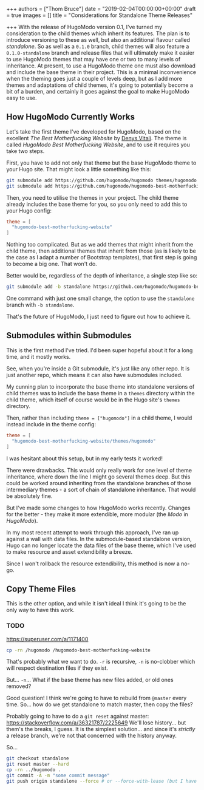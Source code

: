 +++
authors = ["Thom Bruce"]
date = "2019-02-04T00:00:00+00:00"
draft = true
images = []
title = "Considerations for Standalone Theme Releases"

+++
With the release of HugoModo version 0.1, I've turned my consideration to the child themes which inherit its features. The plan is to introduce versioning to these as well, but also an additional flavour called _standalone_. So as well as a `0.1.0` branch, child themes will also feature a `0.1.0-standalone` branch and release files that will ultimately make it easier to use HugoModo themes that may have one or two to many levels of inheritance. At present, to use a HugoModo theme one must also download and include the base theme in their project. This is a minimal inconvenience when the theming goes just a couple of levels deep, but as I add more themes and adaptations of child themes, it's going to potentially become a bit of a burden, and certainly it goes against the goal to make HugoModo easy to use.

## How HugoModo Currently Works

Let's take the first theme I've developed for HugoModo, based on the excellent _The Best Motherfucking Website_ by [Denys Vitali](https://denv.it/ "Denys Vitali's Website"). The theme is called _HugoModo Best Motherfucking Website_, and to use it requires you take two steps.

First, you have to add not only that theme but the base HugoModo theme to your Hugo site. That might look a little something like this:

```bash
git submodule add https://github.com/hugomodo/hugomodo themes/hugomodo
git submodule add https://github.com/hugomodo/hugomodo-best-motherfucking-website themes/hugomodo-best-motherfucking-website
```

Then, you need to utilise the themes in your project. The child theme already includes the base theme for you, so you only need to add this to your Hugo config:

```toml
theme = [
  "hugomodo-best-motherfucking-website"
]
```

Nothing too complicated. But as we add themes that might inherit from the child theme, then additional themes that inherit from those (as is likely to be the case as I adapt a number of Bootstrap templates), that first step is going to become a big one. That won't do.

Better would be, regardless of the depth of inheritance, a single step like so:

```bash
git submodule add -b standalone https://github.com/hugomodo/hugomodo-best-motherfucking-website themes/hugomodo-best-motherfucking-website
```

One command with just one small change, the option to use the `standalone` branch with `-b standalone`.

That's the future of HugoModo, I just need to figure out how to achieve it.

## Submodules within Submodules

This is the first method I've tried. I'd been super hopeful about it for a long time, and it mostly works.

See, when you're inside a Git submodule, it's just like any other repo. It is just another repo, which means it can also have submodules included.

My cunning plan to incorporate the base theme into standalone versions of child themes was to include the base theme in a `themes` directory within the child theme, which itself of course would be in the Hugo site's `themes` directory.

Then, rather than including `theme = ["hugomodo"]` in a child theme, I would instead include in the theme config:

```toml
theme = [
  "hugomodo-best-motherfucking-website/themes/hugomodo"
]
```

I was hesitant about this setup, but in my early tests it worked!

There were drawbacks. This would only really work for one level of theme inheritance, where down the line I might go several themes deep. But this could be worked around inheriting from the standalone branches of those intermediary themes - a sort of chain of standalone inheritance. That would be absolutely fine.

But I've made some changes to how HugoModo works recently. Changes for the better - they make it more extendible, more modular (the _Modo_ in _HugoModo_).

In my most recent attempt to work through this approach, I've ran up against a wall with data files. In the submodule-based standalone version, Hugo can no longer locate the data files of the base theme, which I've used to make resource and asset extendibility a breeze.

Since I won't rollback the resource extendibility, this method is now a no-go.

## Copy Theme Files

This is the other option, and while it isn't ideal I think it's going to be the only way to have this work.

### TODO

https://superuser.com/a/1171400

```bash
cp -rn /hugomodo /hugomodo-best-motherfucking-website
```

That's probably what we want to do. `-r` is recursive, `-n` is no-clobber which will respect destination files if they exist.

But... `-n`... What if the base theme has new files added, or old ones removed?

Good question! I think we're going to have to rebuild from `@master` every time. So... how do we get standalone to match master, then copy the files?

Probably going to have to do a `git reset` against master: https://stackoverflow.com/a/36321787/2225649 We'll lose history... but them's the breaks, I guess. It is the simplest solution... and since it's _strictly_ a release branch, we're not that concerned with the history anyway.

So...

```bash
git checkout standalone
git reset master --hard
cp -rn ../hugomodo .
git commit -A -m "some commit message"
git push origin standalone --force # or --force-with-lease (but I have to consider the implications)
```
